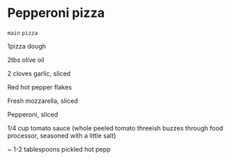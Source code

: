 # Pepperoni pizza

`main` `pizza`

1pizza dough

2tbs olive oil 

2 cloves garlic, sliced

Red hot pepper flakes

Fresh mozzarella, sliced

Pepperoni, sliced

1/4 cup tomato sauce \(whole peeled tomato threeish buzzes through food processor, seasoned with a little salt\)

~ 1\-2 tablespoons pickled hot pepp
